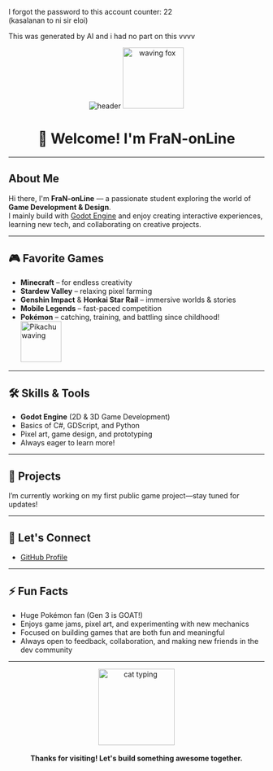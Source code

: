 I forgot the password to this account counter: 22  
(kasalanan to ni sir eloi)   
  
This was generated by AI and i had no part on this vvvv  

<div align="center">

<img src="https://capsule-render.vercel.app/api?type=waving&color=gradient&height=200&section=header&text=Hi%20I'm%20FraN-onLine!&fontSize=40&fontAlignY=35&animation=twinkling" alt="header" />

<img src="https://media.giphy.com/media/v1.Y2lkPTc5MGI3NjExenp4NWhybXY0M3FtbGJ1NTlwMG1xM2V3a2RocmV0a2JkN2l5d2p4cCZlcD12MV9naWZzX3NlYXJjaCZjdD1n/Ov5NiLVXT8JEc/giphy.gif" width="120" alt="waving fox" />

# 👋 Welcome! I'm FraN-onLine

</div>

---

## About Me

Hi there, I'm **FraN-onLine** — a passionate student exploring the world of **Game Development & Design**.  
I mainly build with [Godot Engine](https://godotengine.org/) and enjoy creating interactive experiences, learning new tech, and collaborating on creative projects.

---

## 🎮 Favorite Games

- **Minecraft** – for endless creativity
- **Stardew Valley** – relaxing pixel farming
- **Genshin Impact** & **Honkai Star Rail** – immersive worlds & stories
- **Mobile Legends** – fast-paced competition
- **Pokémon** – catching, training, and battling since childhood!  
  <img src="https://media.giphy.com/media/v1.Y2lkPTc5MGI3NjExODk4YTM4M2MwY2Y3OTZlNmUzYzA4N2YxYjQxNjJjNDVlZjYzM2M0ZCZlcD12MV9naWZzX3NlYXJjaCZjdD1n/ZgTR3UQ9XAWDS/giphy.gif" width="80" alt="Pikachu waving" />

---

## 🛠️ Skills & Tools

- **Godot Engine** (2D & 3D Game Development)
- Basics of C#, GDScript, and Python
- Pixel art, game design, and prototyping
- Always eager to learn more!

---

## 🌟 Projects

I’m currently working on my first public game project—stay tuned for updates!

---

## 💬 Let's Connect

- [GitHub Profile](https://github.com/FraN-onLine)
<!-- Add itch.io, LinkedIn, or Twitter links here as you grow your portfolio -->

---

## ⚡ Fun Facts

- Huge Pokémon fan (Gen 3 is GOAT!)
- Enjoys game jams, pixel art, and experimenting with new mechanics
- Focused on building games that are both fun and meaningful
- Always open to feedback, collaboration, and making new friends in the dev community

---

<div align="center">
  <img src="https://media.giphy.com/media/v1.Y2lkPTc5MGI3NjExYXByb2p2dWVhN2F3b2x0eXExb2Q2dzhqN2FqZjI2d2R6YjR4cXN4byZlcD12MV9naWZzX3NlYXJjaCZjdD1n/3oKIPEqDGUULpEU0aQ/giphy.gif" width="150" alt="cat typing" />
  <br><br>
  <b>Thanks for visiting! Let's build something awesome together.</b>
</div>
